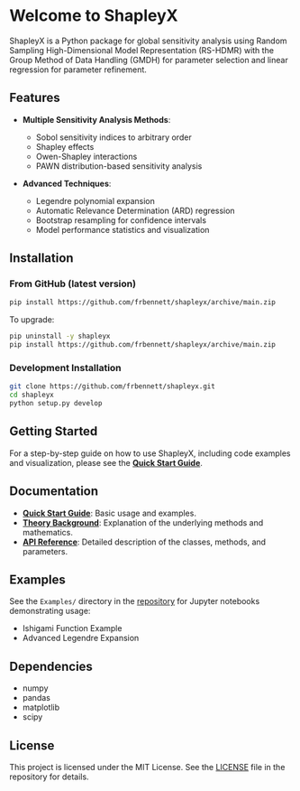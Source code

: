 <script type="text/javascript" src="https://cdn.mathjax.org/mathjax/latest/MathJax.js?config=TeX-AMS_HTML"></script>
# Welcome to ShapleyX

ShapleyX is a Python package for global sensitivity analysis using Random Sampling High-Dimensional Model Representation (RS-HDMR) with the Group Method of Data Handling (GMDH) for parameter selection and linear regression for parameter refinement.

## Features

- **Multiple Sensitivity Analysis Methods**:
  - Sobol sensitivity indices to arbitrary order
  - Shapley effects
  - Owen-Shapley interactions
  - PAWN distribution-based sensitivity analysis

- **Advanced Techniques**:
  - Legendre polynomial expansion
  - Automatic Relevance Determination (ARD) regression
  - Bootstrap resampling for confidence intervals
  - Model performance statistics and visualization

## Installation

### From GitHub (latest version)
```bash
pip install https://github.com/frbennett/shapleyx/archive/main.zip
```

To upgrade:
```bash
pip uninstall -y shapleyx
pip install https://github.com/frbennett/shapleyx/archive/main.zip
```

### Development Installation
```bash
git clone https://github.com/frbennett/shapleyx.git
cd shapleyx
python setup.py develop
```

## Getting Started

For a step-by-step guide on how to use ShapleyX, including code examples and visualization, please see the **[Quick Start Guide](quick_start.md)**.

## Documentation

- **[Quick Start Guide](quick_start.md)**: Basic usage and examples.
- **[Theory Background](theory.md)**: Explanation of the underlying methods and mathematics.
- **[API Reference](api.md)**: Detailed description of the classes, methods, and parameters.

## Examples

See the `Examples/` directory in the [repository](https://github.com/frbennett/shapleyx/tree/main/Examples) for Jupyter notebooks demonstrating usage:
- Ishigami Function Example
- Advanced Legendre Expansion

## Dependencies
- numpy
- pandas
- matplotlib
- scipy

## License

This project is licensed under the MIT License. See the [LICENSE](https://github.com/frbennett/shapleyx/blob/main/LICENSE) file in the repository for details.
